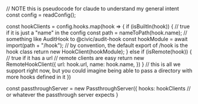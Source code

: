 // NOTE this is pseudocode for claude to understand my general intent
const config = readConfig();

const hookClients = config.hooks.map(hook => {
    if (isBuiltIn(hook)) { // true if it is just a "name" in the config
        const path = nameToPath(hook.name); // something like AuditHook to @civic/audit-hook
        const hookModule = await import(path + "/hook"); // by convention, the default export of /hook is the hook class
        return new HookClient(hookModule);
    } else if (isRemote(hook)) { // true if it has a url
        // remote clients are easy
        return new RemoteHookClient({
            url: hook.url,
            name: hook.name,
        })
    }
    // this is all we support right now, but you could imagine being able to pass a directory with more hooks defined in it
})

const passthroughServer = new PassthroughServer({
    hooks: hookClients // or whatever the passthrough server expects
}